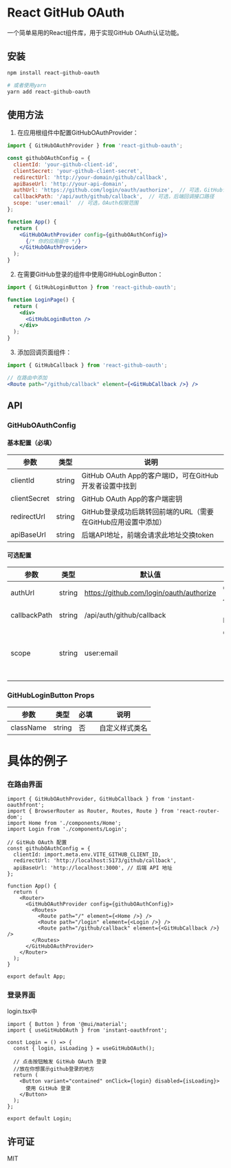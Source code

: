 # React GitHub OAuth

一个简单易用的React组件库，用于实现GitHub OAuth认证功能。

## 安装

```bash
npm install react-github-oauth

# 或者使用yarn
yarn add react-github-oauth
```

## 使用方法

1. 在应用根组件中配置GitHubOAuthProvider：

```jsx
import { GitHubOAuthProvider } from 'react-github-oauth';

const githubOAuthConfig = {
  clientId: 'your-github-client-id',
  clientSecret: 'your-github-client-secret',
  redirectUrl: 'http://your-domain/github/callback', 
  apiBaseUrl: 'http://your-api-domain',
  authUrl: 'https://github.com/login/oauth/authorize',  // 可选，GitHub认证URL
  callbackPath: '/api/auth/github/callback',  // 可选，后端回调接口路径
  scope: 'user:email'  // 可选，OAuth权限范围
};

function App() {
  return (
    <GitHubOAuthProvider config={githubOAuthConfig}>
      {/* 你的应用组件 */}
    </GitHubOAuthProvider>
  );
}
```

2. 在需要GitHub登录的组件中使用GitHubLoginButton：

```jsx
import { GitHubLoginButton } from 'react-github-oauth';

function LoginPage() {
  return (
    <div>
      <GitHubLoginButton />
    </div>
  );
}
```

3. 添加回调页面组件：

```jsx
import { GitHubCallback } from 'react-github-oauth';

// 在路由中添加
<Route path="/github/callback" element={<GitHubCallback />} />
```

## API

### GitHubOAuthConfig

#### 基本配置（必填）

| 参数 | 类型 | 说明 |
|------|------|------|
| clientId | string | GitHub OAuth App的客户端ID，可在GitHub开发者设置中找到 |
| clientSecret | string | GitHub OAuth App的客户端密钥 |
| redirectUrl | string | GitHub登录成功后跳转回前端的URL（需要在GitHub应用设置中添加） |
| apiBaseUrl | string | 后端API地址，前端会请求此地址交换token |

#### 可选配置

| 参数 | 类型 | 默认值 | 说明 |
|------|------|--------|------|
| authUrl | string | https://github.com/login/oauth/authorize | GitHub的授权URL，通常不用改，除非GitHub API发生变更 |
| callbackPath | string | /api/auth/github/callback | 自定义后端回调路径，例如完整URL会是：http://localhost:3000/api/auth/github/callback |
| scope | string | user:email | GitHub授权范围，常用值：<br>- `user:email`：读取用户邮箱<br>- `read:user`：读取用户信息<br>- `repo`：访问私有仓库<br>- `read:org`：组织信息 |

### GitHubLoginButton Props

| 参数 | 类型 | 必填 | 说明 |
|------|------|------|------|
| className | string | 否 | 自定义样式类名 |

# 具体的例子
### 在路由界面
```
import { GitHubOAuthProvider, GitHubCallback } from 'instant-oauthfront';
import { BrowserRouter as Router, Routes, Route } from 'react-router-dom';
import Home from './components/Home';
import Login from './components/Login';

// GitHub OAuth 配置
const githubOAuthConfig = {
  clientId: import.meta.env.VITE_GITHUB_CLIENT_ID,
  redirectUrl: 'http://localhost:5173/github/callback',
  apiBaseUrl: 'http://localhost:3000', // 后端 API 地址
};

function App() {
  return (
    <Router>
      <GitHubOAuthProvider config={githubOAuthConfig}>
        <Routes>
          <Route path="/" element={<Home />} />
          <Route path="/login" element={<Login />} />
          <Route path="/github/callback" element={<GitHubCallback />} />
        </Routes>
      </GitHubOAuthProvider>
    </Router>
  );
}

export default App;

```
### 登录界面
login.tsx中
```
import { Button } from '@mui/material';
import { useGitHubOAuth } from 'instant-oauthfront';

const Login = () => {
  const { login, isLoading } = useGitHubOAuth();

  // 点击按钮触发 GitHub OAuth 登录
  //放在你想展示github登录的地方
  return (
    <Button variant="contained" onClick={login} disabled={isLoading}>
      使用 GitHub 登录
    </Button>
  );
};

export default Login;

```

## 许可证

MIT